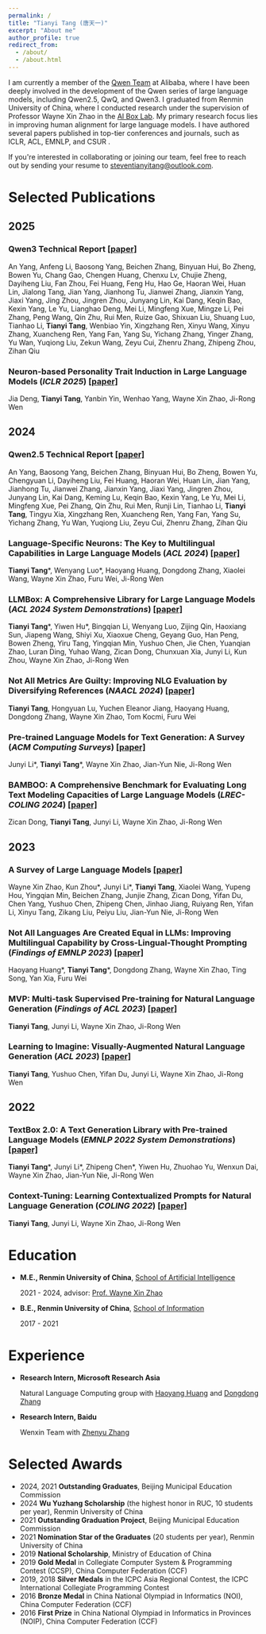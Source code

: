 ```yaml
---
permalink: /
title: "Tianyi Tang (唐天一)"
excerpt: "About me"
author_profile: true
redirect_from: 
  - /about/
  - /about.html
---
```


I am currently a member of the [Qwen Team](https://qwenlm.github.io/) at Alibaba, where I have been deeply involved in the development of the Qwen series of large language models, including Qwen2.5, QwQ, and Qwen3. I graduated from Renmin University of China, where I conducted research under the supervision of Professor Wayne Xin Zhao in the [AI Box Lab](https://aibox.ruc.edu.cn/). My primary research focus lies in improving human alignment for large language models. I have authored several papers published in top-tier conferences and journals, such as ICLR, ACL, EMNLP, and CSUR
.

If you're interested in collaborating or joining our team, feel free to reach out by sending your resume to [steventianyitang@outlook.com](mailto:steventianyitang@outlook.com).


Selected Publications 
======

## 2025

### Qwen3 Technical Report [[paper]](https://arxiv.org/pdf/2505.09388)
An Yang, Anfeng Li, Baosong Yang, Beichen Zhang, Binyuan Hui, Bo Zheng, Bowen Yu, Chang Gao, Chengen Huang, Chenxu Lv, Chujie Zheng, Dayiheng Liu, Fan Zhou, Fei Huang, Feng Hu, Hao Ge, Haoran Wei, Huan Lin, Jialong Tang, Jian Yang, Jianhong Tu, Jianwei Zhang, Jianxin Yang, Jiaxi Yang, Jing Zhou, Jingren Zhou, Junyang Lin, Kai Dang, Keqin Bao, Kexin Yang, Le Yu, Lianghao Deng, Mei Li, Mingfeng Xue, Mingze Li, Pei Zhang, Peng Wang, Qin Zhu, Rui Men, Ruize Gao, Shixuan Liu, Shuang Luo, Tianhao Li, **Tianyi Tang**, Wenbiao Yin, Xingzhang Ren, Xinyu Wang, Xinyu Zhang, Xuancheng Ren, Yang Fan, Yang Su, Yichang Zhang, Yinger Zhang, Yu Wan, Yuqiong Liu, Zekun Wang, Zeyu Cui, Zhenru Zhang, Zhipeng Zhou, Zihan Qiu

### Neuron-based Personality Trait Induction in Large Language Models (*ICLR 2025*) [[paper]](https://arxiv.org/pdf/2410.12327)
Jia Deng, **Tianyi Tang**, Yanbin Yin, Wenhao Yang, Wayne Xin Zhao, Ji-Rong Wen

## 2024

### Qwen2.5 Technical Report [[paper]](https://arxiv.org/pdf/2412.15115)
An Yang, Baosong Yang, Beichen Zhang, Binyuan Hui, Bo Zheng, Bowen Yu, Chengyuan Li, Dayiheng Liu, Fei Huang, Haoran Wei, Huan Lin, Jian Yang, Jianhong Tu, Jianwei Zhang, Jianxin Yang, Jiaxi Yang, Jingren Zhou, Junyang Lin, Kai Dang, Keming Lu, Keqin Bao, Kexin Yang, Le Yu, Mei Li, Mingfeng Xue, Pei Zhang, Qin Zhu, Rui Men, Runji Lin, Tianhao Li, **Tianyi Tang**, Tingyu Xia, Xingzhang Ren, Xuancheng Ren, Yang Fan, Yang Su, Yichang Zhang, Yu Wan, Yuqiong Liu, Zeyu Cui, Zhenru Zhang, Zihan Qiu

### Language-Specific Neurons: The Key to Multilingual Capabilities in Large Language Models (*ACL 2024*) [[paper]](https://aclanthology.org/2024.acl-long.309.pdf)
**Tianyi Tang**\*, Wenyang Luo\*, Haoyang Huang, Dongdong Zhang, Xiaolei Wang, Wayne Xin Zhao, Furu Wei, Ji-Rong Wen

### LLMBox: A Comprehensive Library for Large Language Models (*ACL 2024 System Demonstrations*) [[paper]](https://aclanthology.org/2024.acl-demos.37.pdf)
**Tianyi Tang**\*, Yiwen Hu\*, Bingqian Li, Wenyang Luo, Zijing Qin, Haoxiang Sun, Jiapeng Wang, Shiyi Xu, Xiaoxue Cheng, Geyang Guo, Han Peng, Bowen Zheng, Yiru Tang, Yingqian Min, Yushuo Chen, Jie Chen, Yuanqian Zhao, Luran Ding, Yuhao Wang, Zican Dong, Chunxuan Xia, Junyi Li, Kun Zhou, Wayne Xin Zhao, Ji-Rong Wen

### Not All Metrics Are Guilty: Improving NLG Evaluation by Diversifying References (*NAACL 2024*) [[paper]](https://arxiv.org/pdf/2305.15067.pdf)
**Tianyi Tang**, Hongyuan Lu, Yuchen Eleanor Jiang, Haoyang Huang, Dongdong Zhang, Wayne Xin Zhao, Tom Kocmi, Furu Wei

### Pre-trained Language Models for Text Generation: A Survey (*ACM Computing Surveys*) [[paper]](https://dl.acm.org/doi/10.1145/3649449)
Junyi Li\*, **Tianyi Tang**\*, Wayne Xin Zhao, Jian-Yun Nie, Ji-Rong Wen

### BAMBOO: A Comprehensive Benchmark for Evaluating Long Text Modeling Capacities of Large Language Models (*LREC-COLING 2024*) [[paper]](https://arxiv.org/pdf/2309.13345.pdf)
Zican Dong, **Tianyi Tang**, Junyi Li, Wayne Xin Zhao, Ji-Rong Wen


## 2023


### A Survey of Large Language Models [[paper]](https://arxiv.org/pdf/2303.18223.pdf)
Wayne Xin Zhao, Kun Zhou\*, Junyi Li\*, **Tianyi Tang**, Xiaolei Wang, Yupeng Hou, Yingqian Min, Beichen Zhang, Junjie Zhang, Zican Dong, Yifan Du, Chen Yang, Yushuo Chen, Zhipeng Chen, Jinhao Jiang, Ruiyang Ren, Yifan Li, Xinyu Tang, Zikang Liu, Peiyu Liu, Jian-Yun Nie, Ji-Rong Wen

### Not All Languages Are Created Equal in LLMs: Improving Multilingual Capability by Cross-Lingual-Thought Prompting (*Findings of EMNLP 2023*) [[paper]](https://aclanthology.org/2023.findings-emnlp.826.pdf)
Haoyang Huang\*, **Tianyi Tang**\*, Dongdong Zhang, Wayne Xin Zhao, Ting Song, Yan Xia, Furu Wei

### MVP: Multi-task Supervised Pre-training for Natural Language Generation (*Findings of ACL 2023*) [[paper]](https://aclanthology.org/2023.findings-acl.558.pdf)
**Tianyi Tang**, Junyi Li, Wayne Xin Zhao, Ji-Rong Wen

### Learning to Imagine: Visually-Augmented Natural Language Generation (*ACL 2023*) [[paper]](https://aclanthology.org/2023.acl-long.526.pdf)
**Tianyi Tang**, Yushuo Chen, Yifan Du, Junyi Li, Wayne Xin Zhao, Ji-Rong Wen

## 2022

### TextBox 2.0: A Text Generation Library with Pre-trained Language Models (*EMNLP 2022 System Demonstrations*) [[paper]](https://aclanthology.org/2022.emnlp-demos.42.pdf)
**Tianyi Tang**\*, Junyi Li\*, Zhipeng Chen\*, Yiwen Hu, Zhuohao Yu, Wenxun Dai, Wayne Xin Zhao, Jian-Yun Nie, Ji-Rong Wen

### Context-Tuning: Learning Contextualized Prompts for Natural Language Generation (*COLING 2022*) [[paper]](https://aclanthology.org/2022.coling-1.552.pdf)
**Tianyi Tang**, Junyi Li, Wayne Xin Zhao, Ji-Rong Wen

  
Education
=====
- **M.E., Renmin University of China**, [School of Artificial Intelligence](http://ai.ruc.edu.cn/)
  
  2021 - 2024, advisor: [Prof. Wayne Xin Zhao](https://scholar.google.com/citations?user=JNhNacoAAAAJ&hl=zh-CN)

- **B.E., Renmin University of China**, [School of Information](http://info.ruc.edu.cn/)
  
  2017 - 2021


Experience
=====
- **Research Intern, Microsoft Research Asia**

  Natural Language Computing group with [Haoyang Huang](https://scholar.google.com/citations?user=nIS66toAAAAJ&hl=en) and [Dongdong Zhang](https://www.microsoft.com/en-us/research/people/dozhang/)

- **Research Intern, Baidu**

  Wenxin Team with [Zhenyu Zhang](https://zhenyu.ac.cn/)


Selected Awards
=====
- 2024, 2021 **Outstanding Graduates**, Beijing Municipal Education Commission
- 2024 **Wu Yuzhang Scholarship** (the highest honor in RUC, 10 students per year), Renmin University of China
- 2021 **Outstanding Graduation Project**, Beijing Municipal Education Commission
- 2021 **Nomination Star of the Graduates** (20 students per year), Renmin University of China
- 2019 **National Scholarship**, Ministry of Education of China
- 2019 **Gold Medal** in Collegiate Computer System & Programming Contest (CCSP), China Computer Federation (CCF)
- 2019, 2018 **Silver Medals** in the ICPC Asia Regional Contest, the ICPC International Collegiate Programming Contest
- 2016 **Bronze Medal** in China National Olympiad in Informatics (NOI), China Computer Federation (CCF)
- 2016 **First Prize** in China National Olympiad in Informatics in Provinces (NOIP), China Computer Federation (CCF)
